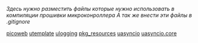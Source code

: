 *Здесь нужно разместить файлы которые нужно использовать в компиляции прошивки микроконроллера*
*А так же внести эти файлы в .gitignore*

[picoweb](https://github.com/pfalcon/picoweb)
[utemplate](https://github.com/pfalcon/utemplate)
[ulogging](https://github.com/pfalcon/pycopy-lib/tree/master/ulogging)
[pkg_resources](https://github.com/micropython/micropython-lib/tree/master/pkg_resources)
[uasyncio](https://github.com/micropython/micropython-lib/tree/master/uasyncio)
[uasyncio.core](https://github.com/micropython/micropython-lib/tree/master/uasyncio.core)
